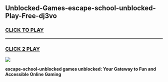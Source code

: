 
## Unblocked-Games-escape-school-unblocked-Play-Free-dj3vo
<h3>
<a href="https://premium76.site?title=escape-school-unblocked&ref=10A">CLICK TO PLAY</a></h3>
<hr>

<h3>
<a href="https://premium76.site?title=escape-school-unblocked&ref=10A">CLICK 2 PLAY</a>
  
</h3>

<a href="https://premium76.site?title=escape-school-unblocked&ref=10A"><img src="https://clearcache.store/games.png"></a>


**escape-school-unblocked games unblocked: Your Gateway to Fun and Accessible Online Gaming**
